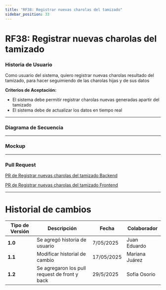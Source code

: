 ```yaml
---
title: "RF38: Registrar nuevas charolas del tamizado"  
sidebar_position: 33
---
```


# RF38: Registrar nuevas charolas del tamizado

### Historia de Usuario
Como usuario del sistema, quiero registrar nuevas charolas resultado del tamizado, para hacer seguimiendo de las charolas hijas y de sus datos

  **Criterios de Aceptación:**
  - El sistema debe permitir registrar charolas nuevas generadas apartir del tamizado
  - El sistema debe de actualizar los datos en tiempo real

---

### Diagrama de Secuencia


---

### Mockup

---
### Pull Request

<a href="https://github.com/CodeAnd-Co/TECH-NEBRIOS-BACKEND/pull/39" target="_blank" rel="noopener noreferrer"> PR de Registrar nuevas charolas del tamizado Backend</a>

<a href="https://github.com/CodeAnd-Co/TECH-NEBRIOS-FLUTTER/pull/44" target="_blank" rel="noopener noreferrer"> PR de Registrar nuevas charolas del tamizado Frontend</a>

---


# Historial de cambios
| **Tipo de Versión** | **Descripción**                      | **Fecha** | **Colaborador**   |
| ------------------- | ------------------------------------ | --------- | ----------------- |
| **1.0**             | Se agregó historia de usuario        | 7/05/2025 | Juan Eduardo      |
| **1.1**             | Modificar historial de cambio        | 17/05/2025| Mariana Juárez    |
| **1.2**             | Se agregaron los pull request de front y back | 29/5/2025  | Sofía Osorio |